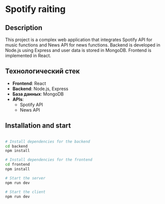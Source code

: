 # Spotify raiting

## Description

This project is a complex web application that integrates Spotify API for music functions and News API for news functions. Backend is developed in Node.js using Express and user data is stored in MongoDB. Frontend is implemented in React.

## Технологический стек

- **Frontend**: React
- **Backend**: Node.js, Express
- **База данных**: MongoDB
- **APIs**:
    - Spotify API
    - News API

## Installation and start


```bash

# Install dependencies for the backend
cd backend
npm install

# Install dependencies for the frontend
cd frontend
npm install

# Start the server
npm run dev

# Start the client
npm run dev
